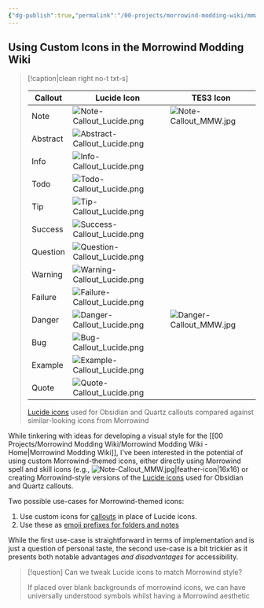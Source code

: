 ```yaml
---
{"dg-publish":true,"permalink":"/00-projects/morrowind-modding-wiki/mmw-custom-icons/","tags":["MMW-Style/Icons","MMW-Dev/CSS"]}
---
```


## Using Custom Icons in the Morrowind Modding Wiki

> [!caption|clean right no-t txt-s]
> 
> | Callout  | Lucide Icon                      | TES3 Icon                   |
> | -------- | -------------------------------- | --------------------------- |
> | Note     | ![Note-Callout_Lucide.png](/img/user/Assets/MMW%20Custom%20Icons/Note-Callout_Lucide.png)     | ![Note-Callout_MMW.jpg](/img/user/Assets/MMW%20Custom%20Icons/Note-Callout_MMW.jpg)   |
> | Abstract | ![Abstract-Callout_Lucide.png](/img/user/Assets/MMW%20Custom%20Icons/Abstract-Callout_Lucide.png) |                             |
> | Info     | ![Info-Callout_Lucide.png](/img/user/Assets/MMW%20Custom%20Icons/Info-Callout_Lucide.png)     |                             |
> | Todo     | ![Todo-Callout_Lucide.png](/img/user/Assets/MMW%20Custom%20Icons/Todo-Callout_Lucide.png)     |                             |
> | Tip      | ![Tip-Callout_Lucide.png](/img/user/Assets/MMW%20Custom%20Icons/Tip-Callout_Lucide.png)      |                             |
> | Success  | ![Success-Callout_Lucide.png](/img/user/Assets/MMW%20Custom%20Icons/Success-Callout_Lucide.png)  |                             |
> | Question | ![Question-Callout_Lucide.png](/img/user/Assets/MMW%20Custom%20Icons/Question-Callout_Lucide.png) |                             |
> | Warning  | ![Warning-Callout_Lucide.png](/img/user/Assets/MMW%20Custom%20Icons/Warning-Callout_Lucide.png)  |                             |
> | Failure  | ![Failure-Callout_Lucide.png](/img/user/Assets/MMW%20Custom%20Icons/Failure-Callout_Lucide.png)  |                             |
> | Danger   | ![Danger-Callout_Lucide.png](/img/user/Assets/MMW%20Custom%20Icons/Danger-Callout_Lucide.png)   | ![Danger-Callout_MMW.jpg](/img/user/Assets/MMW%20Custom%20Icons/Danger-Callout_MMW.jpg) |
> | Bug      | ![Bug-Callout_Lucide.png](/img/user/Assets/MMW%20Custom%20Icons/Bug-Callout_Lucide.png)      |                             |
> | Example  | ![Example-Callout_Lucide.png](/img/user/Assets/MMW%20Custom%20Icons/Example-Callout_Lucide.png)  |                             |
> | Quote    | ![Quote-Callout_Lucide.png](/img/user/Assets/MMW%20Custom%20Icons/Quote-Callout_Lucide.png)    |                             |
> 
> [Lucide icons](https://lucide.dev/) used for Obsidian and Quartz callouts compared against similar-looking icons from Morrowind

While tinkering with ideas for developing a visual style for the [[00 Projects/Morrowind Modding Wiki/Morrowind Modding Wiki - Home\|Morrowind Modding Wiki]], I've been interested in the potential of using custom Morrowind-themed icons, either directly using Morrowind spell and skill icons (e.g., ![Note-Callout_MMW.jpg|feather-icon|16x16](/img/user/Assets/MMW%20Custom%20Icons/Note-Callout_MMW.jpg)) or creating Morrowind-style versions of the [Lucide icons](https://lucide.dev/) used for Obsidian and Quartz callouts.

Two possible use-cases for Morrowind-themed icons:

1. Use custom icons for [callouts](https://quartz.jzhao.xyz/features/callouts) in place of Lucide icons.
2. Use these as [emoji prefixes for folders and notes](https://quartz.jzhao.xyz/features/explorer#add-emoji-prefix) 

While the first use-case is straightforward in terms of implementation and is just a question of personal taste, the second use-case is a bit trickier as it presents both notable advantages _and disadvantages_ for accessibility. 

> [!question] Can we tweak Lucide icons to match Morrowind style?
> 
> If placed over blank backgrounds of morrowind icons, we can have universally understood symbols whilst having a Morrowind aesthetic 

